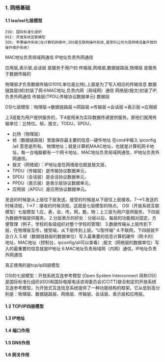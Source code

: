 ### 1. 网络基础
#### 1.1 iso/osi七层模型
```
ISO: 国际标准化组织
OSI: 开放系统互联模型
IOS: 苹果操作系统(在计算机网络中,IOS是互联网操作系统,是思科公司为其网络设备开放的操作维护系统)
```
MAC地址负责局域网通信
IP地址负责外网通信

应用层,表示层,会话层  是服务于用户的
传输层,网络层,数据链路层,物理层  是服务于数据传输的

物理层才负责数据传输(01010,单位是比特),上面是为了写入相应的传输信息
数据链路层(帧)封装了网卡MAC地址,负责内网（局域网）通信
网络层(报文)封装了IP,负责外网通信
传输层(TPDU,传输协议数据单元) 数据段

OSI七层模型：物理层->数据链路层->网路层->传输层->会话层->表示层->应用层

上3层是为用户提供服务的，下4层用来为实际数据传递提供服务。那他们就用传输单位：比特位。帧，报文，TODU，SPDU，

* 比特（物理层）
* 帧（数据链路层）里面保存最主要的信息--硬件地址
在cmd中输入 ipconfig /all 意思是所有。 物理地址；就是计算机MAAC地址，也就是计算机网卡地址。每一台电脑都有一个网卡地址，MAC地址负责局域网通信，IP地址负责外网通信。
* 报文（网络层）：IP地址是在网络层也就是报文层，
* TPDU（传输层）是传输协议数据单元，
* SPDU（会话层）是会话协议数据单元，
* PPDU（表示层）是表示层协议数据单元，
* 应用层（APDU）是应用协议数据单元。

发送的时候是从上层往下层发送，接受的时候是从下层往上层接收。7—>1:发送的时候流程，1->7：接收的时候流程。这就是七层模型的特点。
OSI（开放系统互联模型）七层模型
1.应，表，会，传，网，数，物；上三层为用户提供服务，下四层为数据传输提供服务。
2.分层表示的好处：分层以后，每层的功能相对固定，方便管理（例子，学校的各级组织对整个学校的管理）
3.数据传输从上层传到下层，在物理层互传，接受端，从下层传到上层。“U型传输”
4.不联网，下四层就不会介入
5.帧（数据链路层的数据单位）写入最重要的信息计算机硬件（网卡的）地址，MAC地址（控制台，ipconfig/all可以查看）;报文（网络层的数据单位）写入的最重要的信息就是IP地址
6.MAC地址负责局域网（内网）通信，IP地址负责外网通信

真正使用的是tcp/ip四层模型

OSI的七层模型：开放系统互连参考模型 (Open System Interconnect 简称OSI）是国际标准化组织(ISO)和国际电报电话咨询委员会(CCITT)联合制定的开放系统互连参考模型，为开放式互连信息系统提供了一种功能结构的框架。它从低到高分别是：物理层、数据链路层、网络层、传输层、会话层、表示层和应用层。
#### 1.2 TCP/IP四层模型
#### 1.3 IP地址
#### 1.4 端口作用
#### 1.5 DNS作用
#### 1.6 网关作用